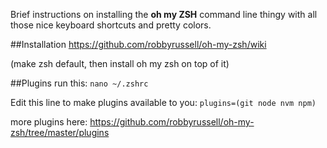Brief instructions on installing the **oh my ZSH** command line thingy with all those nice keyboard shortcuts and pretty colors.

##Installation
https://github.com/robbyrussell/oh-my-zsh/wiki

(make zsh default, then install oh my zsh on top of it)


##Plugins
run this: `nano ~/.zshrc`

Edit this line to make plugins available to you:
`plugins=(git node nvm npm)`

more plugins here: https://github.com/robbyrussell/oh-my-zsh/tree/master/plugins

